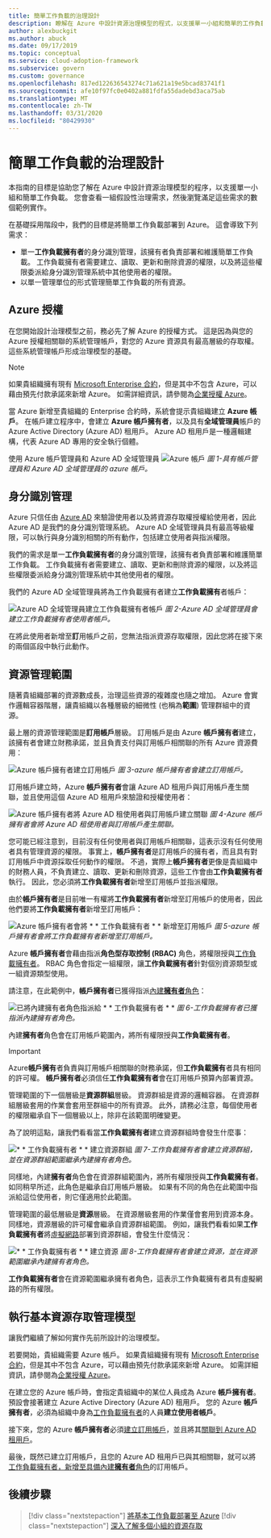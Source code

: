 ```yaml
---
title: 簡單工作負載的治理設計
description: 瞭解在 Azure 中設計資源治理模型的程式，以支援單一小組和簡單的工作負載。 
author: alexbuckgit
ms.author: abuck
ms.date: 09/17/2019
ms.topic: conceptual
ms.service: cloud-adoption-framework
ms.subservice: govern
ms.custom: governance
ms.openlocfilehash: 817ed122636543274c71a621a19e5bcad83741f1
ms.sourcegitcommit: afe10f97fc0e0402a881fdfa55dadebd3aca75ab
ms.translationtype: MT
ms.contentlocale: zh-TW
ms.lasthandoff: 03/31/2020
ms.locfileid: "80429930"
---
```

# <a name="governance-design-for-a-simple-workload"></a>簡單工作負載的治理設計

本指南的目標是協助您了解在 Azure 中設計資源治理模型的程序，以支援單一小組和簡單工作負載。 您會查看一組假設性治理需求，然後瀏覽滿足這些需求的數個範例實作。

在基礎採用階段中，我們的目標是將簡單工作負載部署到 Azure。 這會導致下列需求：

- 單一**工作負載擁有者**的身分識別管理，該擁有者負責部署和維護簡單工作負載。 工作負載擁有者需要建立、讀取、更新和刪除資源的權限，以及將這些權限委派給身分識別管理系統中其他使用者的權限。
- 以單一管理單位的形式管理簡單工作負載的所有資源。

## <a name="azure-licensing"></a>Azure 授權

在您開始設計治理模型之前，務必先了解 Azure 的授權方式。 這是因為與您的 Azure 授權相關聯的系統管理帳戶，對您的 Azure 資源具有最高層級的存取權。 這些系統管理帳戶形成治理模型的基礎。

> [!NOTE]
> 如果貴組織擁有現有 [Microsoft Enterprise 合約](https://www.microsoft.com/licensing/licensing-programs/enterprise.aspx)，但是其中不包含 Azure，可以藉由預先付款承諾來新增 Azure。 如需詳細資訊，請參閱為[企業授權 Azure](https://azure.microsoft.com/pricing/enterprise-agreement)。

當 Azure 新增至貴組織的 Enterprise 合約時，系統會提示貴組織建立 **Azure 帳戶**。 在帳戶建立程序中，會建立 **Azure 帳戶擁有者**，以及具有**全域管理員**帳戶的 Azure Active Directory (Azure AD) 租用戶。 Azure AD 租用戶是一種邏輯建構，代表 Azure AD 專用的安全執行個體。

使用 Azure 帳戶管理員和 Azure AD 全域管理員 ![Azure 帳戶](../../_images/govern/design/governance-3-0.png)
*圖 1-具有帳戶管理員和 Azure AD 全域管理員的 azure 帳戶。*

## <a name="identity-management"></a>身分識別管理

Azure 只信任由 [Azure AD](https://docs.microsoft.com/azure/active-directory) 來驗證使用者以及將資源存取權授權給使用者，因此 Azure AD 是我們的身分識別管理系統。 Azure AD 全域管理員具有最高等級權限，可以執行與身分識別相關的所有動作，包括建立使用者與指派權限。

我們的需求是單一**工作負載擁有者**的身分識別管理，該擁有者負責部署和維護簡單工作負載。 工作負載擁有者需要建立、讀取、更新和刪除資源的權限，以及將這些權限委派給身分識別管理系統中其他使用者的權限。

我們的 Azure AD 全域管理員將為工作負載擁有者建立**工作負載擁有**者帳戶：

![Azure AD 全域管理員建立工作負載擁有者帳戶](../../_images/govern/design/governance-1-2.png)
*圖 2-Azure AD 全域管理員會建立工作負載擁有者使用者帳戶。*

在將此使用者新增至**訂**用帳戶之前，您無法指派資源存取權限，因此您將在接下來的兩個區段中執行此動作。

## <a name="resource-management-scope"></a>資源管理範圍

隨著貴組織部署的資源數成長，治理這些資源的複雜度也隨之增加。 Azure 會實作邏輯容器階層，讓貴組織以各種層級的細微性 (也稱為**範圍**) 管理群組中的資源。

最上層的資源管理範圍是**訂用帳戶**層級。 訂用帳戶是由 Azure **帳戶擁有者**建立，該擁有者會建立財務承諾，並且負責支付與訂用帳戶相關聯的所有 Azure 資源費用：

![Azure 帳戶擁有者建立訂用帳戶](../../_images/govern/design/governance-1-3.png)
*圖 3-azure 帳戶擁有者會建立訂用帳戶。*

訂用帳戶建立時，Azure **帳戶擁有者**會讓 Azure AD 租用戶與訂用帳戶產生關聯，並且使用這個 Azure AD 租用戶來驗證和授權使用者：

![Azure 帳戶擁有者將 Azure AD 租使用者與訂用帳戶建立關聯](../../_images/govern/design/governance-1-4.png)
*圖 4-Azure 帳戶擁有者會將 Azure AD 租使用者與訂用帳戶產生關聯。*

您可能已經注意到，目前沒有任何使用者與訂用帳戶相關聯，這表示沒有任何使用者具有管理資源的權限。 事實上，**帳戶擁有者**是訂用帳戶的擁有者，而且具有對訂用帳戶中資源採取任何動作的權限。 不過，實際上**帳戶擁有者**更像是貴組織中的財務人員，不負責建立、讀取、更新和刪除資源，這些工作會由**工作負載擁有者**執行。 因此，您必須將**工作負載擁有者**新增至訂用帳戶並指派權限。

由於**帳戶擁有者**是目前唯一有權將**工作負載擁有者**新增至訂用帳戶的使用者，因此他們要將**工作負載擁有者**新增至訂用帳戶：

![Azure 帳戶擁有者會將 * * 工作負載擁有者 * * 新增至訂用帳戶](../../_images/govern/design/governance-1-5.png)
*圖 5-azure 帳戶擁有者會將工作負載擁有者新增至訂用帳戶。*

Azure **帳戶擁有者**會藉由指派**角色型存取控制 (RBAC)** 角色，將權限授與[工作負載擁有者](https://docs.microsoft.com/azure/role-based-access-control)。 RBAC 角色會指定一組權限，讓**工作負載擁有者**針對個別資源類型或一組資源類型使用。

請注意，在此範例中，**帳戶擁有者**已獲得指派[內建**擁有者**角色](https://docs.microsoft.com/azure/role-based-access-control/built-in-roles#owner)：

![已將內建擁有者角色指派給 * * 工作負載擁有者 * *](../../_images/govern/design/governance-1-6.png)
*圖 6-工作負載擁有者已獲指派內建擁有者角色。*

內建**擁有者**角色會在訂用帳戶範圍內，將所有權限授與**工作負載擁有者**。

> [!IMPORTANT]
> Azure**帳戶擁有**者負責與訂用帳戶相關聯的財務承諾，但**工作負載擁有**者具有相同的許可權。 **帳戶擁有者**必須信任**工作負載擁有者**會在訂用帳戶預算內部署資源。

管理範圍的下一個層級是**資源群組**層級。 資源群組是資源的邏輯容器。 在資源群組層級套用的作業會套用至群組中的所有資源。 此外，請務必注意，每個使用者的權限繼承自下一個層級以上，除非在該範圍明確變更。

為了說明這點，讓我們看看當**工作負載擁有者**建立資源群組時會發生什麼事：

![* * 工作負載擁有者 * * 建立資源群組](../../_images/govern/design/governance-1-7.png)
*圖 7-工作負載擁有者會建立資源群組，並在資源群組範圍繼承內建擁有者角色。*

同樣地，內建**擁有者**角色會在資源群組範圍內，將所有權限授與**工作負載擁有者**。 如同稍早所述，此角色是繼承自訂用帳戶層級。 如果有不同的角色在此範圍中指派給這位使用者，則它僅適用於此範圍。

管理範圍的最低層級是**資源**層級。 在資源層級套用的作業僅會套用到資源本身。 同樣地，資源層級的許可權會繼承自資源群組範圍。 例如，讓我們看看如果**工作負載擁有者**將[虛擬網路](https://docs.microsoft.com/azure/virtual-network/virtual-networks-overview)部署到資源群組，會發生什麼情況：

![* * 工作負載擁有者 * * 建立資源](../../_images/govern/design/governance-1-8.png)
*圖 8-工作負載擁有者會建立資源，並在資源範圍繼承內建擁有者角色。*

**工作負載擁有者**會在資源範圍繼承擁有者角色，這表示工作負載擁有者具有虛擬網路的所有權限。

## <a name="implement-the-basic-resource-access-management-model"></a>執行基本資源存取管理模型

讓我們繼續了解如何實作先前所設計的治理模型。

若要開始，貴組織需要 Azure 帳戶。 如果貴組織擁有現有 [Microsoft Enterprise 合約](https://www.microsoft.com/licensing/licensing-programs/enterprise.aspx)，但是其中不包含 Azure，可以藉由預先付款承諾來新增 Azure。 如需詳細資訊，請參閱為[企業授權 Azure](https://azure.microsoft.com/pricing/enterprise-agreement)。

在建立您的 Azure 帳戶時，會指定貴組織中的某位人員成為 Azure **帳戶擁有者**。 預設會接著建立 Azure Active Directory (Azure AD) 租用戶。 您的 Azure **帳戶擁有者**，必須為組織中身為[工作負載擁有者](https://docs.microsoft.com/azure/active-directory/add-users-azure-active-directory)的人員**建立使用者帳戶**。

接下來，您的 Azure **帳戶擁有者**必須[建立訂用帳戶](https://docs.microsoft.com/partner-center/create-a-new-subscription)，並且將其[關聯到 Azure AD 租用戶](https://docs.microsoft.com/azure/active-directory/fundamentals/active-directory-how-subscriptions-associated-directory)。

最後，既然已建立訂用帳戶，且您的 Azure AD 租用戶已與其相關聯，就可以將[工作負載擁有者，新增至具備內建**擁有者**角色](https://docs.microsoft.com/azure/billing/billing-add-change-azure-subscription-administrator#to-assign-a-user-as-an-administrator)的訂用帳戶。

## <a name="next-steps"></a>後續步驟

> [!div class="nextstepaction"]
> [將基本工作負載部署至 Azure](../../infrastructure/virtual-machines/basic-workload.md)
> [!div class="nextstepaction"]
> [深入了解多個小組的資源存取](./governance-multiple-teams.md)
